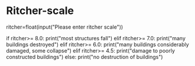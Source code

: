 # Ritcher-scale
ritcher=float(input("Please enter ritcher scale"))

if ritcher>= 8.0:
    print("most structures fall")
elif ritcher>= 7.0:
    print("many buildings destroyed")
elif ritcher>= 6.0:
    print("many buildings considerably damaged, some collapse")
elif ritcher>= 4.5:
    print("damage to poorly constructed buildings")
else:
    print("no destruction of buildings")
